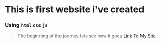 # This is first website i've created 

### Using `html` `css` `js`

> The beginning of the journey 
> lets see how it goes 
[Link To My Site](https://navin1573.github.io/Cat_Pics)
